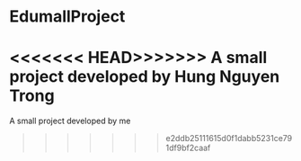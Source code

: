 # EdumallProject
<<<<<<< HEAD>>>>>>>
A small project developed by Hung Nguyen Trong
=======
A small project developed by me 
>>>>>>> e2ddb25111615d0f1dabb5231ce791df9bf2caaf
